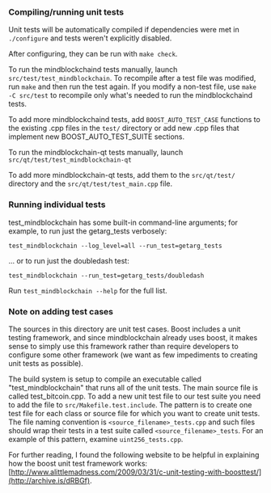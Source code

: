 ### Compiling/running unit tests

Unit tests will be automatically compiled if dependencies were met in `./configure`
and tests weren't explicitly disabled.

After configuring, they can be run with `make check`.

To run the mindblockchaind tests manually, launch `src/test/test_mindblockchain`. To recompile
after a test file was modified, run `make` and then run the test again. If you
modify a non-test file, use `make -C src/test` to recompile only what's needed
to run the mindblockchaind tests.

To add more mindblockchaind tests, add `BOOST_AUTO_TEST_CASE` functions to the existing
.cpp files in the `test/` directory or add new .cpp files that
implement new BOOST_AUTO_TEST_SUITE sections.

To run the mindblockchain-qt tests manually, launch `src/qt/test/test_mindblockchain-qt`

To add more mindblockchain-qt tests, add them to the `src/qt/test/` directory and
the `src/qt/test/test_main.cpp` file.

### Running individual tests

test_mindblockchain has some built-in command-line arguments; for
example, to run just the getarg_tests verbosely:

    test_mindblockchain --log_level=all --run_test=getarg_tests

... or to run just the doubledash test:

    test_mindblockchain --run_test=getarg_tests/doubledash

Run `test_mindblockchain --help` for the full list.

### Note on adding test cases

The sources in this directory are unit test cases.  Boost includes a
unit testing framework, and since mindblockchain already uses boost, it makes
sense to simply use this framework rather than require developers to
configure some other framework (we want as few impediments to creating
unit tests as possible).

The build system is setup to compile an executable called "test_mindblockchain"
that runs all of the unit tests.  The main source file is called
test_bitcoin.cpp. To add a new unit test file to our test suite you need
to add the file to `src/Makefile.test.include`. The pattern is to create
one test file for each class or source file for which you want to create
unit tests.  The file naming convention is `<source_filename>_tests.cpp`
and such files should wrap their tests in a test suite
called `<source_filename>_tests`. For an example of this pattern,
examine `uint256_tests.cpp`.

For further reading, I found the following website to be helpful in
explaining how the boost unit test framework works:
[http://www.alittlemadness.com/2009/03/31/c-unit-testing-with-boosttest/](http://archive.is/dRBGf).

